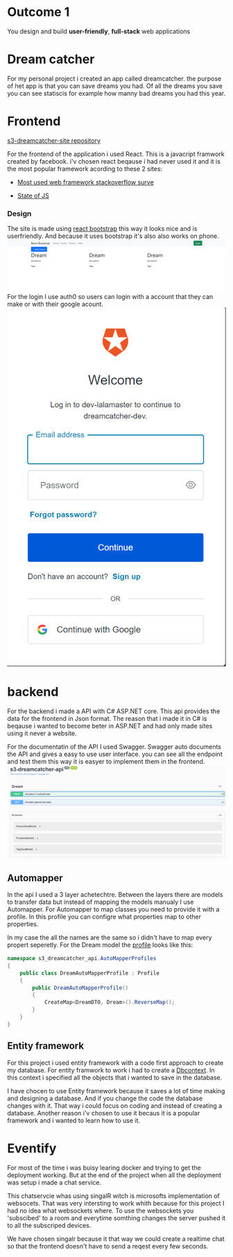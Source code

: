 # Outcome 1
 You design and build **user-friendly**, **full-stack** web applications
# Dream catcher
For my personal project i created an app called dreamcatcher. the purpose of het app is that you can save dreams you had. Of all the dreams you save you can see statiscis for example how manny bad dreams you had this year. 

# Frontend
[s3-dreamcatcher-site repository](https://github.com/TjerkZ/s3-dreamcatcher-site)

For the frontend of the application i used React. This is a javacript framwork created by facebook. i'v chosen react beqause i had never used it and it is the most popular framework acording to these 2 sites:

- [Most used web framework stackoverflow surve](https://insights.stackoverflow.com/survey/2021#section-most-popular-technologies-web-frameworks)

- [State of JS](https://2021.stateofjs.com/en-US/libraries/front-end-frameworks)
### Design
The site is made using [react bootstrap](https://react-bootstrap.github.io/) this way it looks nice and is userfriendly. And because it uses bootstrap it's also also works on phone.
![Screenshot-dreamcatcher-dreampage.png](https://github.com/TjerkZ/S3-Dreamcatcher/blob/main/assets/Screenshot-dreamcatcher-dreampage.png)
For the login I use auth0 so users can login with a account that they can make or with their google acount.
![login.png](https://github.com/TjerkZ/S3-Dreamcatcher/blob/main/assets/login.png)

# backend
For the backend i made a API with C# ASP.NET core. This api provides the data for the frontend in Json format. The reason that i made it in C# is beqause i wanted to become beter in ASP.NET and had only made sites using it never a website. 

For the documentatin of the API I used Swagger. Swagger auto documents the API and gives a easy to use user interface. you can see all the endpoint and test them this way it is easyer to implement them in the frontend.
![swagger.png](https://github.com/TjerkZ/S3-Dreamcatcher/blob/main/assets/Swagger.png)

## Automapper
In the api I used a 3 layer achetechtre. Between the layers there are models to transfer data but instead of mapping the models manualy I use Automapper. For Automapper to map classes you need to provide it with a profile. In this profile you can configre what properties map to other properties. 

In my case the all the names are the same so i didn't have to map every propert seperetly. For the Dream model the [profile](https://github.com/TjerkZ/s3-dreamcatcher-api/blob/124849a110c679003190728fd0071af236a29e98/s3-dreamcatcher-api/AutoMapperProfiles/DreamAutoMapperProfile.cs#L5-L14) looks like this:

```c#
namespace s3_dreamcatcher_api.AutoMapperProfiles
{
    public class DreamAutoMapperProfile : Profile
    {
        public DreamAutoMapperProfile()
        {
            CreateMap<DreamDTO, Dream>().ReverseMap();
        }
    }
}
```


## Entity framework
For this project i used entity framework with a code first approach to create my database. For entity framwork to work i had to create a [Dbcontext](https://github.com/TjerkZ/s3-dreamcatcher-api/blob/master/s3-dreamcatcher-api.dal/DreamContext.cs). In this context i specified all the objects that i wanted to save in the database.

I have chocen to use Entity framework because it saves a lot of time making and designing a database. And if you change the code the database changes with it. That way i could focus on coding and instead of creating a database. Another reason i'v chosen to use it becaus it is a popular framework and i wanted to learn how to use it.

# Eventify
For most of the time i was buisy learing docker and trying to get the deployment working. But at the end of the project when all the deployment was setup i made a chat service. 

This chatservcie whas using singalR witch is microsofts implementation of websocets. That was very intersting to work whith because for this project I had no idea what websockets where. To use the websockets you 'subscibed' to a room and everytime somthing changes the server pushed it to all the subscriped devices.

We have chosen singalr because it that way we could create a realtime chat so that the frontend doesn't have to send a reqest every few seconds. 